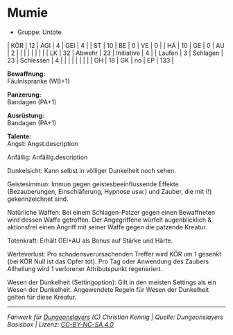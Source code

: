 # Mumie  
- Gruppe: Untote  

| KÖR    | 12 | AGI      | 4  | GEI        | 4   |
| ST     | 10 | BE       | 0  | VE         | 0   |
| HÄ     | 10 | GE       | 0  | AU         | 2   |
|        |    |          |    |            |     |
| LK     | 32 | Abwehr   | 23 | Initiative | 4   |
| Laufen | 3  | Schlagen | 23 | Schiessen  | 4   |
|        |    |          |    |            |     |
| GH     | 18 | GK       | no | EP         | 133 |


**Bewaffnung:**  
Fäulnispranke (WB+1)

**Panzerung:**  
Bandagen (PA+1)

**Ausrüstung:**  
Bandagen (PA+1)

**Talente:**  
Angst: Angst.description

Anfällig: Anfällig.description

Dunkelsicht: Kann selbst in völliger Dunkelheit noch sehen.

Geistesimmun: Immun gegen geistesbeeinflussende Effekte (Bezauberungen, Einschläferung, Hypnose usw.) und Zauber, die mit (!) gekennzeichnet sind.

Natürliche Waffen: Bei einem Schlagen-Patzer gegen einen Bewaffneten wird dessen Waffe getroffen. Der Angegriffene würfelt augenblicklich & aktionsfrei einen Angriff mit seiner Waffe gegen die patzende Kreatur.

Totenkraft: Erhält GEI+AU als Bonus auf Stärke und Härte.

Werteverlust: Pro schadensverursachenden Treffer wird KÖR um 1 gesenkt (bei KÖR Null ist das Opfer tot). Pro Tag oder Anwendung des Zaubers Allheilung wird 1 verlorener Attributspunkt regeneriert.

Wesen der Dunkelheit (Settingoption): Gilt in den meisten Settings als ein Wesen der Dunkelheit. Angewendete Regeln für Wesen der Dunkelheit gelten für diese Kreatur.





___
*Fanwerk für [Dungeonslayers](https://www.dungeonslayers.net/) (C) Christian Kennig | Quelle: Dungeonslayers Basisbox | Lizenz: [CC-BY-NC-SA 4.0](https://creativecommons.org/licenses/by-nc-sa/4.0/deed.de)*
